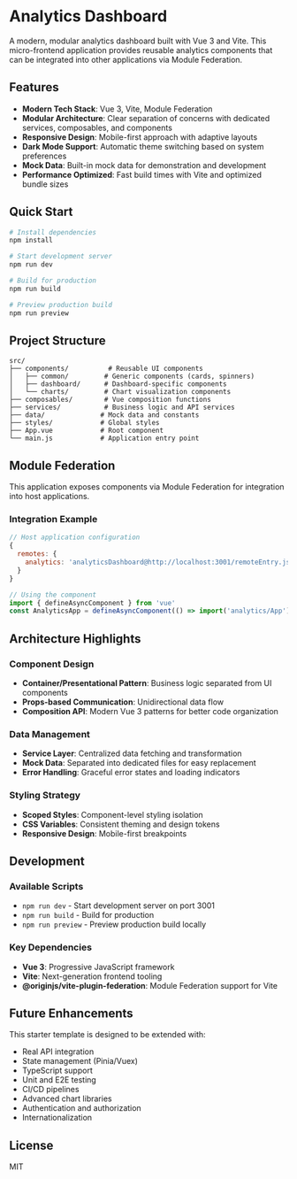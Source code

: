 # Analytics Dashboard

A modern, modular analytics dashboard built with Vue 3 and Vite. This micro-frontend application provides reusable analytics components that can be integrated into other applications via Module Federation.

## Features

- **Modern Tech Stack**: Vue 3, Vite, Module Federation
- **Modular Architecture**: Clear separation of concerns with dedicated services, composables, and components
- **Responsive Design**: Mobile-first approach with adaptive layouts
- **Dark Mode Support**: Automatic theme switching based on system preferences
- **Mock Data**: Built-in mock data for demonstration and development
- **Performance Optimized**: Fast build times with Vite and optimized bundle sizes

## Quick Start

```bash
# Install dependencies
npm install

# Start development server
npm run dev

# Build for production
npm run build

# Preview production build
npm run preview
```

## Project Structure

```
src/
├── components/          # Reusable UI components
│   ├── common/         # Generic components (cards, spinners)
│   ├── dashboard/      # Dashboard-specific components
│   └── charts/         # Chart visualization components
├── composables/        # Vue composition functions
├── services/           # Business logic and API services
├── data/              # Mock data and constants
├── styles/            # Global styles
├── App.vue            # Root component
└── main.js            # Application entry point
```

## Module Federation

This application exposes components via Module Federation for integration into host applications.

### Integration Example

```javascript
// Host application configuration
{
  remotes: {
    analytics: 'analyticsDashboard@http://localhost:3001/remoteEntry.js'
  }
}

// Using the component
import { defineAsyncComponent } from 'vue'
const AnalyticsApp = defineAsyncComponent(() => import('analytics/App'))
```

## Architecture Highlights

### Component Design
- **Container/Presentational Pattern**: Business logic separated from UI components
- **Props-based Communication**: Unidirectional data flow
- **Composition API**: Modern Vue 3 patterns for better code organization

### Data Management
- **Service Layer**: Centralized data fetching and transformation
- **Mock Data**: Separated into dedicated files for easy replacement
- **Error Handling**: Graceful error states and loading indicators

### Styling Strategy
- **Scoped Styles**: Component-level styling isolation
- **CSS Variables**: Consistent theming and design tokens
- **Responsive Design**: Mobile-first breakpoints

## Development

### Available Scripts

- `npm run dev` - Start development server on port 3001
- `npm run build` - Build for production
- `npm run preview` - Preview production build locally

### Key Dependencies

- **Vue 3**: Progressive JavaScript framework
- **Vite**: Next-generation frontend tooling
- **@originjs/vite-plugin-federation**: Module Federation support for Vite

## Future Enhancements

This starter template is designed to be extended with:
- Real API integration
- State management (Pinia/Vuex)
- TypeScript support
- Unit and E2E testing
- CI/CD pipelines
- Advanced chart libraries
- Authentication and authorization
- Internationalization

## License

MIT